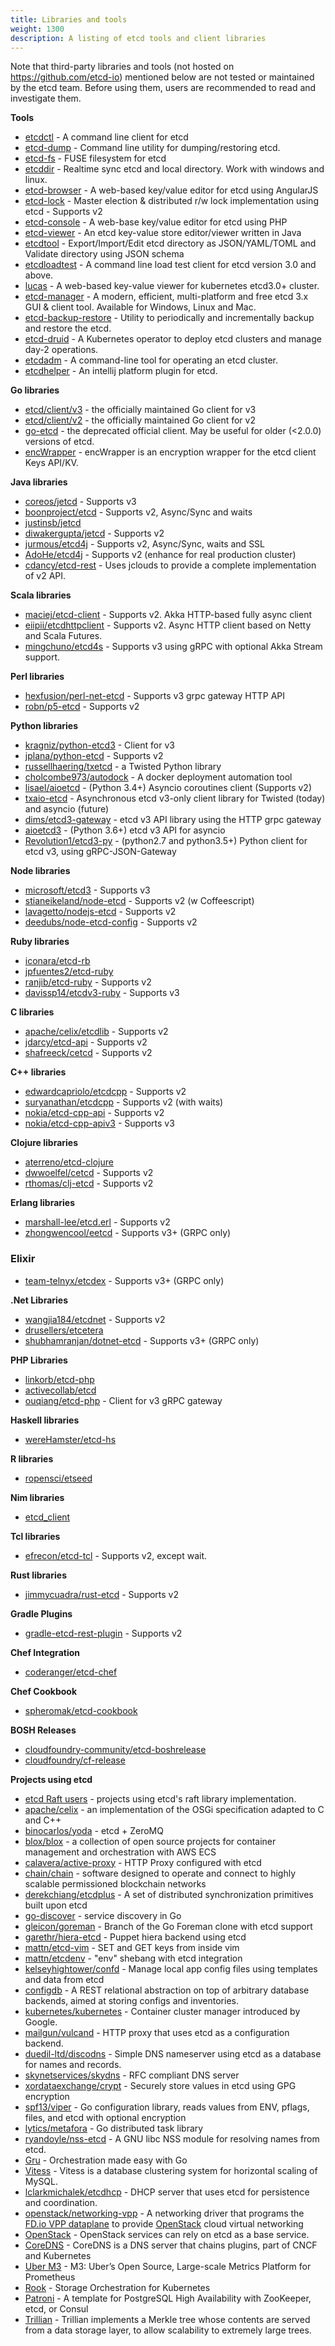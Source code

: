 ```yaml
---
title: Libraries and tools
weight: 1300
description: A listing of etcd tools and client libraries
---
```


Note that third-party libraries and tools (not hosted on https://github.com/etcd-io) mentioned below are not tested or maintained by the etcd team. Before using them, users are recommended to read and investigate them.

**Tools**

- [etcdctl](https://github.com/etcd-io/etcd/tree/master/etcdctl) - A command line client for etcd
- [etcd-dump](https://npmjs.org/package/etcd-dump) - Command line utility for dumping/restoring etcd.
- [etcd-fs](https://github.com/xetorthio/etcd-fs) - FUSE filesystem for etcd
- [etcddir](https://github.com/rekby/etcddir) - Realtime sync etcd and local directory. Work with windows and linux.
- [etcd-browser](https://github.com/henszey/etcd-browser) - A web-based key/value editor for etcd using AngularJS
- [etcd-lock](https://github.com/datawisesystems/etcd-lock) - Master election & distributed r/w lock implementation using etcd - Supports v2
- [etcd-console](https://github.com/matishsiao/etcd-console) - A web-base key/value editor for etcd using PHP
- [etcd-viewer](https://github.com/nikfoundas/etcd-viewer) - An etcd key-value store editor/viewer written in Java
- [etcdtool](https://github.com/mickep76/etcdtool) - Export/Import/Edit etcd directory as JSON/YAML/TOML and Validate directory using JSON schema
- [etcdloadtest](https://github.com/sinsharat/etcdloadtest) - A command line load test client for etcd version 3.0 and above.
- [lucas](https://github.com/ringtail/lucas) - A web-based key-value viewer for kubernetes etcd3.0+ cluster.
- [etcd-manager](https://etcdmanager.io) - A modern, efficient, multi-platform and free etcd 3.x GUI & client tool. Available for Windows, Linux and Mac.
- [etcd-backup-restore](https://github.com/gardener/etcd-backup-restore) - Utility to periodically and incrementally backup and restore the etcd.
- [etcd-druid](https://github.com/gardener/etcd-druid) - A Kubernetes operator to deploy etcd clusters and manage day-2 operations.
- [etcdadm](https://github.com/kubernetes-sigs/etcdadm) - A command-line tool for operating an etcd cluster.
- [etcdhelper](https://github.com/tsonglew/intellij-etcdhelper) - An intellij platform plugin for etcd.

**Go libraries**

- [etcd/client/v3](https://github.com/etcd-io/etcd/tree/main/client/v3) - the officially maintained Go client for v3
- [etcd/client/v2](https://github.com/etcd-io/etcd/tree/release-3.4/client/) - the officially maintained Go client for v2
- [go-etcd](https://github.com/coreos/go-etcd) - the deprecated official client. May be useful for older (<2.0.0) versions of etcd.
- [encWrapper](https://github.com/lumjjb/etcd/tree/enc_wrapper/clientwrap/encwrapper) - encWrapper is an encryption wrapper for the etcd client Keys API/KV.

**Java libraries**

- [coreos/jetcd](https://github.com/etcd-io/jetcd) - Supports v3
- [boonproject/etcd](https://github.com/boonproject/boon/blob/master/etcd/README.md) - Supports v2, Async/Sync and waits
- [justinsb/jetcd](https://github.com/justinsb/jetcd)
- [diwakergupta/jetcd](https://github.com/diwakergupta/jetcd) - Supports v2
- [jurmous/etcd4j](https://github.com/jurmous/etcd4j) - Supports v2, Async/Sync, waits and SSL
- [AdoHe/etcd4j](http://github.com/AdoHe/etcd4j) - Supports v2 (enhance for real production cluster)
- [cdancy/etcd-rest](https://github.com/cdancy/etcd-rest) - Uses jclouds to provide a complete implementation of v2 API.

**Scala libraries**

- [maciej/etcd-client](https://github.com/maciej/etcd-client) - Supports v2. Akka HTTP-based fully async client
- [eiipii/etcdhttpclient](https://bitbucket.org/eiipii/etcdhttpclient) - Supports v2. Async HTTP client based on Netty and Scala Futures.
- [mingchuno/etcd4s](https://github.com/mingchuno/etcd4s) - Supports v3 using gRPC with optional Akka Stream support.

**Perl libraries**

- [hexfusion/perl-net-etcd](https://github.com/hexfusion/perl-net-etcd) - Supports v3 grpc gateway HTTP API
- [robn/p5-etcd](https://github.com/robn/p5-etcd) - Supports v2

**Python libraries**

- [kragniz/python-etcd3](https://github.com/kragniz/python-etcd3) - Client for v3
- [jplana/python-etcd](https://github.com/jplana/python-etcd) - Supports v2
- [russellhaering/txetcd](https://github.com/russellhaering/txetcd) - a Twisted Python library
- [cholcombe973/autodock](https://github.com/cholcombe973/autodock) - A docker deployment automation tool
- [lisael/aioetcd](https://github.com/lisael/aioetcd) - (Python 3.4+) Asyncio coroutines client (Supports v2)
- [txaio-etcd](https://github.com/crossbario/txaio-etcd) - Asynchronous etcd v3-only client library for Twisted (today) and asyncio (future)
- [dims/etcd3-gateway](https://github.com/dims/etcd3-gateway) - etcd v3 API library using the HTTP grpc gateway
- [aioetcd3](https://github.com/gaopeiliang/aioetcd3) - (Python 3.6+) etcd v3 API for asyncio
- [Revolution1/etcd3-py](https://github.com/Revolution1/etcd3-py) - (python2.7 and python3.5+) Python client for etcd v3, using gRPC-JSON-Gateway

**Node libraries**

- [microsoft/etcd3](https://github.com/microsoft/etcd3) - Supports v3
- [stianeikeland/node-etcd](https://github.com/stianeikeland/node-etcd) - Supports v2 (w Coffeescript)
- [lavagetto/nodejs-etcd](https://github.com/lavagetto/nodejs-etcd) - Supports v2
- [deedubs/node-etcd-config](https://github.com/deedubs/node-etcd-config) - Supports v2

**Ruby libraries**

- [iconara/etcd-rb](https://github.com/iconara/etcd-rb)
- [jpfuentes2/etcd-ruby](https://github.com/jpfuentes2/etcd-ruby)
- [ranjib/etcd-ruby](https://github.com/ranjib/etcd-ruby) - Supports v2
- [davissp14/etcdv3-ruby](https://github.com/davissp14/etcdv3-ruby) - Supports v3

**C libraries**

- [apache/celix/etcdlib](https://github.com/apache/celix/tree/master/libs/etcdlib) - Supports v2
- [jdarcy/etcd-api](https://github.com/jdarcy/etcd-api) - Supports v2
- [shafreeck/cetcd](https://github.com/shafreeck/cetcd) - Supports v2

**C++ libraries**
- [edwardcapriolo/etcdcpp](https://github.com/edwardcapriolo/etcdcpp) - Supports v2
- [suryanathan/etcdcpp](https://github.com/suryanathan/etcdcpp) - Supports v2 (with waits)
- [nokia/etcd-cpp-api](https://github.com/nokia/etcd-cpp-api) - Supports v2
- [nokia/etcd-cpp-apiv3](https://github.com/nokia/etcd-cpp-apiv3) - Supports v3

**Clojure libraries**

- [aterreno/etcd-clojure](https://github.com/aterreno/etcd-clojure)
- [dwwoelfel/cetcd](https://github.com/dwwoelfel/cetcd) - Supports v2
- [rthomas/clj-etcd](https://github.com/rthomas/clj-etcd) - Supports v2

**Erlang libraries**

- [marshall-lee/etcd.erl](https://github.com/marshall-lee/etcd.erl) - Supports v2
- [zhongwencool/eetcd](https://github.com/zhongwencool/eetcd) - Supports v3+ (GRPC only)

### Elixir

- [team-telnyx/etcdex](https://github.com/team-telnyx/etcdex) - Supports v3+ (GRPC only)

**.Net Libraries**

- [wangjia184/etcdnet](https://github.com/wangjia184/etcdnet) - Supports v2
- [drusellers/etcetera](https://github.com/drusellers/etcetera)
- [shubhamranjan/dotnet-etcd](https://github.com/shubhamranjan/dotnet-etcd) - Supports v3+ (GRPC only)

**PHP Libraries**

- [linkorb/etcd-php](https://github.com/linkorb/etcd-php)
- [activecollab/etcd](https://github.com/activecollab/etcd)
- [ouqiang/etcd-php](https://github.com/ouqiang/etcd-php) - Client for v3 gRPC gateway

**Haskell libraries**

- [wereHamster/etcd-hs](https://github.com/wereHamster/etcd-hs)

**R libraries**

- [ropensci/etseed](https://github.com/ropensci/etseed)

**Nim libraries**

- [etcd_client](https://github.com/FedericoCeratto/nim-etcd-client)

**Tcl libraries**

- [efrecon/etcd-tcl](https://github.com/efrecon/etcd-tcl) - Supports v2, except wait.

**Rust libraries**

- [jimmycuadra/rust-etcd](https://github.com/jimmycuadra/rust-etcd) - Supports v2

**Gradle Plugins**

- [gradle-etcd-rest-plugin](https://github.com/cdancy/gradle-etcd-rest-plugin) - Supports v2

**Chef Integration**

- [coderanger/etcd-chef](https://github.com/coderanger/etcd-chef)

**Chef Cookbook**

- [spheromak/etcd-cookbook](https://github.com/spheromak/etcd-cookbook)

**BOSH Releases**

- [cloudfoundry-community/etcd-boshrelease](https://github.com/cloudfoundry-community/etcd-boshrelease)
- [cloudfoundry/cf-release](https://github.com/cloudfoundry/cf-release/tree/master/jobs/etcd)

**Projects using etcd**
- [etcd Raft users](https://github.com/etcd-io/etcd/tree/master/raft#notable-users) - projects using etcd's raft library implementation.
- [apache/celix](https://github.com/apache/celix) - an implementation of the OSGi specification adapted to C and C++
- [binocarlos/yoda](https://github.com/binocarlos/yoda) - etcd + ZeroMQ
- [blox/blox](https://github.com/blox/blox) - a collection of open source projects for container management and orchestration with AWS ECS
- [calavera/active-proxy](https://github.com/calavera/active-proxy) - HTTP Proxy configured with etcd
- [chain/chain](https://github.com/chain/chain) - software designed to operate and connect to highly scalable permissioned blockchain networks
- [derekchiang/etcdplus](https://github.com/derekchiang/etcdplus) - A set of distributed synchronization primitives built upon etcd
- [go-discover](https://github.com/flynn/go-discover) - service discovery in Go
- [gleicon/goreman](https://github.com/gleicon/goreman/tree/etcd) - Branch of the Go Foreman clone with etcd support
- [garethr/hiera-etcd](https://github.com/garethr/hiera-etcd) - Puppet hiera backend using etcd
- [mattn/etcd-vim](https://github.com/mattn/etcd-vim) - SET and GET keys from inside vim
- [mattn/etcdenv](https://github.com/mattn/etcdenv) - "env" shebang with etcd integration
- [kelseyhightower/confd](https://github.com/kelseyhightower/confd) - Manage local app config files using templates and data from etcd
- [configdb](https://git.autistici.org/ai/configdb/tree/master) - A REST relational abstraction on top of arbitrary database backends, aimed at storing configs and inventories.
- [kubernetes/kubernetes](https://github.com/kubernetes/kubernetes) - Container cluster manager introduced by Google.
- [mailgun/vulcand](https://github.com/mailgun/vulcand) - HTTP proxy that uses etcd as a configuration backend.
- [duedil-ltd/discodns](https://github.com/duedil-ltd/discodns) - Simple DNS nameserver using etcd as a database for names and records.
- [skynetservices/skydns](https://github.com/skynetservices/skydns) - RFC compliant DNS server
- [xordataexchange/crypt](https://github.com/xordataexchange/crypt) - Securely store values in etcd using GPG encryption
- [spf13/viper](https://github.com/spf13/viper) - Go configuration library, reads values from ENV, pflags, files, and etcd with optional encryption
- [lytics/metafora](https://github.com/lytics/metafora) - Go distributed task library
- [ryandoyle/nss-etcd](https://github.com/ryandoyle/nss-etcd) - A GNU libc NSS module for resolving names from etcd.
- [Gru](https://github.com/dnaeon/gru) - Orchestration made easy with Go
- [Vitess](http://vitess.io/) - Vitess is a database clustering system for horizontal scaling of MySQL.
- [lclarkmichalek/etcdhcp](https://github.com/lclarkmichalek/etcdhcp) - DHCP server that uses etcd for persistence and coordination.
- [openstack/networking-vpp](https://github.com/openstack/networking-vpp) - A networking driver that programs the [FD.io VPP dataplane](https://wiki.fd.io/view/VPP) to provide [OpenStack](https://www.openstack.org/) cloud virtual networking
- [OpenStack](https://github.com/openstack/governance/blob/master/reference/base-services.rst) - OpenStack services can rely on etcd as a base service.
- [CoreDNS](https://github.com/coredns/coredns/tree/master/plugin/etcd) - CoreDNS is a DNS server that chains plugins, part of CNCF and Kubernetes
- [Uber M3](https://github.com/m3db/m3) - M3: Uber’s Open Source, Large-scale Metrics Platform for Prometheus
- [Rook](https://github.com/rook/rook) - Storage Orchestration for Kubernetes
- [Patroni](https://github.com/zalando/patroni) - A template for PostgreSQL High Availability with ZooKeeper, etcd, or Consul
- [Trillian](https://github.com/google/trillian) - Trillian implements a Merkle tree whose contents are served from a data storage layer, to allow scalability to extremely large trees.
